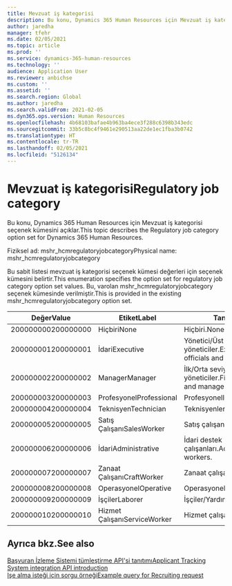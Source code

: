 ```yaml
---
title: Mevzuat iş kategorisi
description: Bu konu, Dynamics 365 Human Resources için Mevzuat iş kategorisi seçenek kümesini açıklar.
author: jaredha
manager: tfehr
ms.date: 02/05/2021
ms.topic: article
ms.prod: ''
ms.service: dynamics-365-human-resources
ms.technology: ''
audience: Application User
ms.reviewer: anbichse
ms.custom: ''
ms.assetid: ''
ms.search.region: Global
ms.author: jaredha
ms.search.validFrom: 2021-02-05
ms.dyn365.ops.version: Human Resources
ms.openlocfilehash: 4b68103bafae4b963ba4ece3f288c6398b343edc
ms.sourcegitcommit: 33b5c8bc4f9461e290513aa22de1ec1fba3b0742
ms.translationtype: HT
ms.contentlocale: tr-TR
ms.lasthandoff: 02/05/2021
ms.locfileid: "5126134"
---
```

# <a name="regulatory-job-category"></a><span data-ttu-id="1166a-103">Mevzuat iş kategorisi</span><span class="sxs-lookup"><span data-stu-id="1166a-103">Regulatory job category</span></span>

<span data-ttu-id="1166a-104">Bu konu, Dynamics 365 Human Resources için Mevzuat iş kategorisi seçenek kümesini açıklar.</span><span class="sxs-lookup"><span data-stu-id="1166a-104">This topic describes the Regulatory job category option set for Dynamics 365 Human Resources.</span></span>

<span data-ttu-id="1166a-105">Fiziksel ad: mshr_hcmregulatoryjobcategory</span><span class="sxs-lookup"><span data-stu-id="1166a-105">Physical name: mshr_hcmregulatoryjobcategory</span></span>

<span data-ttu-id="1166a-106">Bu sabit listesi mevzuat iş kategorisi seçenek kümesi değerleri için seçenek kümesini belirtir.</span><span class="sxs-lookup"><span data-stu-id="1166a-106">This enumeration specifies the option set for regulatory job category option set values.</span></span> <span data-ttu-id="1166a-107">Bu, varolan mshr_hcmregulatoryjobcategory seçenek kümesinde verilmiştir.</span><span class="sxs-lookup"><span data-stu-id="1166a-107">This is provided in the existing mshr_hcmregulatoryjobcategory option set.</span></span>

| <span data-ttu-id="1166a-108">Değer</span><span class="sxs-lookup"><span data-stu-id="1166a-108">Value</span></span> | <span data-ttu-id="1166a-109">Etiket</span><span class="sxs-lookup"><span data-stu-id="1166a-109">Label</span></span> | <span data-ttu-id="1166a-110">Tanım</span><span class="sxs-lookup"><span data-stu-id="1166a-110">Description</span></span> |
| --- | --- | --- |
| <span data-ttu-id="1166a-111">200000000</span><span class="sxs-lookup"><span data-stu-id="1166a-111">200000000</span></span> | <span data-ttu-id="1166a-112">Hiçbiri</span><span class="sxs-lookup"><span data-stu-id="1166a-112">None</span></span> | <span data-ttu-id="1166a-113">Hiçbiri.</span><span class="sxs-lookup"><span data-stu-id="1166a-113">None.</span></span> |
| <span data-ttu-id="1166a-114">200000001</span><span class="sxs-lookup"><span data-stu-id="1166a-114">200000001</span></span> | <span data-ttu-id="1166a-115">İdari</span><span class="sxs-lookup"><span data-stu-id="1166a-115">Executive</span></span> | <span data-ttu-id="1166a-116">Yönetici/Üst düzey yetkililer ve yöneticiler.</span><span class="sxs-lookup"><span data-stu-id="1166a-116">Executive/Senior level officials and managers.</span></span> |
| <span data-ttu-id="1166a-117">200000002</span><span class="sxs-lookup"><span data-stu-id="1166a-117">200000002</span></span> | <span data-ttu-id="1166a-118">Manager</span><span class="sxs-lookup"><span data-stu-id="1166a-118">Manager</span></span> | <span data-ttu-id="1166a-119">İlk/Orta seviye görevliler ve yöneticiler.</span><span class="sxs-lookup"><span data-stu-id="1166a-119">First/Mid level officials and managers.</span></span> |
| <span data-ttu-id="1166a-120">200000003</span><span class="sxs-lookup"><span data-stu-id="1166a-120">200000003</span></span> | <span data-ttu-id="1166a-121">Profesyonel</span><span class="sxs-lookup"><span data-stu-id="1166a-121">Professional</span></span> | <span data-ttu-id="1166a-122">Profesyoneller.</span><span class="sxs-lookup"><span data-stu-id="1166a-122">Professionals.</span></span> |
| <span data-ttu-id="1166a-123">200000004</span><span class="sxs-lookup"><span data-stu-id="1166a-123">200000004</span></span> | <span data-ttu-id="1166a-124">Teknisyen</span><span class="sxs-lookup"><span data-stu-id="1166a-124">Technician</span></span> | <span data-ttu-id="1166a-125">Teknisyenler.</span><span class="sxs-lookup"><span data-stu-id="1166a-125">Technicians.</span></span> |
| <span data-ttu-id="1166a-126">200000005</span><span class="sxs-lookup"><span data-stu-id="1166a-126">200000005</span></span> | <span data-ttu-id="1166a-127">Satış Çalışanı</span><span class="sxs-lookup"><span data-stu-id="1166a-127">SalesWorker</span></span> | <span data-ttu-id="1166a-128">Satış çalışanları.</span><span class="sxs-lookup"><span data-stu-id="1166a-128">Sales workers.</span></span> |
| <span data-ttu-id="1166a-129">200000006</span><span class="sxs-lookup"><span data-stu-id="1166a-129">200000006</span></span> | <span data-ttu-id="1166a-130">İdari</span><span class="sxs-lookup"><span data-stu-id="1166a-130">Administrative</span></span> | <span data-ttu-id="1166a-131">İdari destek çalışanları.</span><span class="sxs-lookup"><span data-stu-id="1166a-131">Administrative support workers.</span></span> |
| <span data-ttu-id="1166a-132">200000007</span><span class="sxs-lookup"><span data-stu-id="1166a-132">200000007</span></span> | <span data-ttu-id="1166a-133">Zanaat Çalışanı</span><span class="sxs-lookup"><span data-stu-id="1166a-133">CraftWorker</span></span> | <span data-ttu-id="1166a-134">Zanaat çalışanları.</span><span class="sxs-lookup"><span data-stu-id="1166a-134">Craft workers.</span></span> |
| <span data-ttu-id="1166a-135">200000008</span><span class="sxs-lookup"><span data-stu-id="1166a-135">200000008</span></span> | <span data-ttu-id="1166a-136">Operasyonel</span><span class="sxs-lookup"><span data-stu-id="1166a-136">Operative</span></span> | <span data-ttu-id="1166a-137">Operasyonel çalışanlar.</span><span class="sxs-lookup"><span data-stu-id="1166a-137">Operatives.</span></span> |
| <span data-ttu-id="1166a-138">200000009</span><span class="sxs-lookup"><span data-stu-id="1166a-138">200000009</span></span> | <span data-ttu-id="1166a-139">İşçiler</span><span class="sxs-lookup"><span data-stu-id="1166a-139">Laborer</span></span> | <span data-ttu-id="1166a-140">İşçiler/Yardımcılar.</span><span class="sxs-lookup"><span data-stu-id="1166a-140">Laborers/Helpers.</span></span> |
| <span data-ttu-id="1166a-141">200000010</span><span class="sxs-lookup"><span data-stu-id="1166a-141">200000010</span></span> | <span data-ttu-id="1166a-142">Hizmet Çalışanı</span><span class="sxs-lookup"><span data-stu-id="1166a-142">ServiceWorker</span></span> | <span data-ttu-id="1166a-143">Hizmet çalışanları.</span><span class="sxs-lookup"><span data-stu-id="1166a-143">Service workers.</span></span> |

## <a name="see-also"></a><span data-ttu-id="1166a-144">Ayrıca bkz.</span><span class="sxs-lookup"><span data-stu-id="1166a-144">See also</span></span>

[<span data-ttu-id="1166a-145">Başvuran İzleme Sistemi tümleştirme API'si tanıtımı</span><span class="sxs-lookup"><span data-stu-id="1166a-145">Applicant Tracking System integration API introduction</span></span>](hr-admin-integration-ats-api-introduction.md)<br>
[<span data-ttu-id="1166a-146">Işe alma isteği için sorgu örneği</span><span class="sxs-lookup"><span data-stu-id="1166a-146">Example query for Recruiting request</span></span>](hr-admin-integration-ats-api-recruiting-request-example-query.md)
